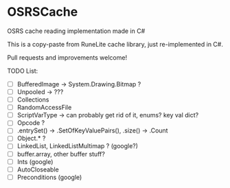 ﻿# OSRSCache

OSRS cache reading implementation made in C#

This is a copy-paste from RuneLite cache library, just re-implemented in C#.

Pull requests and improvements welcome!

TODO List:

 * [ ] BufferedImage -> System.Drawing.Bitmap ?
 * [ ] Unpooled -> ???
 * [ ] Collections
 * [ ] RandomAccessFile
 * [ ] ScriptVarType -> can probably get rid of it, enums? key val dict?
 * [ ] Opcode ?
 * [ ] .entrySet() -> .SetOfKeyValuePairs(), .size() -> .Count
 * [ ] Object.* ?
 * [ ] LinkedList, LinkedListMultimap ? (google?)
 * [ ] buffer.array, other buffer stuff?
 * [ ] Ints (google)
 * [ ] AutoCloseable
 * [ ] Preconditions (google)